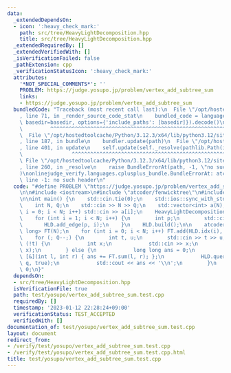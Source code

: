 ```yaml
---
data:
  _extendedDependsOn:
  - icon: ':heavy_check_mark:'
    path: src/tree/HeavyLightDecomposition.hpp
    title: src/tree/HeavyLightDecomposition.hpp
  _extendedRequiredBy: []
  _extendedVerifiedWith: []
  _isVerificationFailed: false
  _pathExtension: cpp
  _verificationStatusIcon: ':heavy_check_mark:'
  attributes:
    '*NOT_SPECIAL_COMMENTS*': ''
    PROBLEM: https://judge.yosupo.jp/problem/vertex_add_subtree_sum
    links:
    - https://judge.yosupo.jp/problem/vertex_add_subtree_sum
  bundledCode: "Traceback (most recent call last):\n  File \"/opt/hostedtoolcache/Python/3.12.3/x64/lib/python3.12/site-packages/onlinejudge_verify/documentation/build.py\"\
    , line 71, in _render_source_code_stat\n    bundled_code = language.bundle(stat.path,\
    \ basedir=basedir, options={'include_paths': [basedir]}).decode()\n          \
    \         ^^^^^^^^^^^^^^^^^^^^^^^^^^^^^^^^^^^^^^^^^^^^^^^^^^^^^^^^^^^^^^^^^^^^^^^^^^^^^^^^^\n\
    \  File \"/opt/hostedtoolcache/Python/3.12.3/x64/lib/python3.12/site-packages/onlinejudge_verify/languages/cplusplus.py\"\
    , line 187, in bundle\n    bundler.update(path)\n  File \"/opt/hostedtoolcache/Python/3.12.3/x64/lib/python3.12/site-packages/onlinejudge_verify/languages/cplusplus_bundle.py\"\
    , line 401, in update\n    self.update(self._resolve(pathlib.Path(included), included_from=path))\n\
    \                ^^^^^^^^^^^^^^^^^^^^^^^^^^^^^^^^^^^^^^^^^^^^^^^^^^^^^^^^^\n \
    \ File \"/opt/hostedtoolcache/Python/3.12.3/x64/lib/python3.12/site-packages/onlinejudge_verify/languages/cplusplus_bundle.py\"\
    , line 260, in _resolve\n    raise BundleErrorAt(path, -1, \"no such header\"\
    )\nonlinejudge_verify.languages.cplusplus_bundle.BundleErrorAt: atcoder/fenwicktree:\
    \ line -1: no such header\n"
  code: "#define PROBLEM \"https://judge.yosupo.jp/problem/vertex_add_subtree_sum\"\
    \n\n#include <iostream>\n#include \"atcoder/fenwicktree\"\n#include \"tree/HeavyLightDecomposition.hpp\"\
    \n\nint main() {\n    std::cin.tie(0);\n    std::ios::sync_with_stdio(false);\n\
    \    int N, Q;\n    std::cin >> N >> Q;\n    std::vector<int> a(N);\n    for (int\
    \ i = 0; i < N; i++) std::cin >> a[i];\n    HeavyLightDecomposition HLD(N);\n\
    \    for (int i = 1; i < N; i++) {\n        int p;\n        std::cin >> p;\n \
    \       HLD.add_edge(p, i);\n    }\n    HLD.build();\n\n    atcoder::fenwick_tree<long\
    \ long> FT(N);\n    for (int i = 0; i < N; i++) FT.add(HLD.idx(i), a[i]);\n\n\
    \    for (; Q--;) {\n        int t, u;\n        std::cin >> t >> u;\n        if\
    \ (!t) {\n            int x;\n            std::cin >> x;\n            FT.add(HLD.idx(u),\
    \ x);\n        } else {\n            long long ans = 0;\n            auto q =\
    \ [&](int l, int r) { ans += FT.sum(l, r); };\n            HLD.query_subtree(u,\
    \ q, true);\n            std::cout << ans << '\\n';\n        }\n    }\n    return\
    \ 0;\n}"
  dependsOn:
  - src/tree/HeavyLightDecomposition.hpp
  isVerificationFile: true
  path: test/yosupo/vertex_add_subtree_sum.test.cpp
  requiredBy: []
  timestamp: '2023-01-12 22:28:24+09:00'
  verificationStatus: TEST_ACCEPTED
  verifiedWith: []
documentation_of: test/yosupo/vertex_add_subtree_sum.test.cpp
layout: document
redirect_from:
- /verify/test/yosupo/vertex_add_subtree_sum.test.cpp
- /verify/test/yosupo/vertex_add_subtree_sum.test.cpp.html
title: test/yosupo/vertex_add_subtree_sum.test.cpp
---
```

